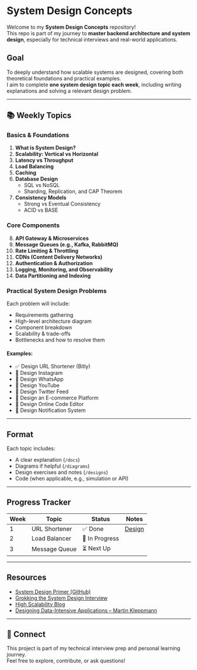 # System Design Concepts

Welcome to my **System Design Concepts** repository!  
This repo is part of my journey to **master backend architecture and system design**, especially for technical interviews and real-world applications.

## Goal

To deeply understand how scalable systems are designed, covering both theoretical foundations and practical examples.  
I aim to complete **one system design topic each week**, including writing explanations and solving a relevant design problem.

---

## 📚 Weekly Topics

### Basics & Foundations
1. **What is System Design?**
2. **Scalability: Vertical vs Horizontal**
3. **Latency vs Throughput**
4. **Load Balancing**
5. **Caching**
6. **Database Design**
   - SQL vs NoSQL
   - Sharding, Replication, and CAP Theorem
7. **Consistency Models**
   - Strong vs Eventual Consistency
   - ACID vs BASE

### Core Components
8. **API Gateway & Microservices**
9. **Message Queues (e.g., Kafka, RabbitMQ)**
10. **Rate Limiting & Throttling**
11. **CDNs (Content Delivery Networks)**
12. **Authentication & Authorization**
13. **Logging, Monitoring, and Observability**
14. **Data Partitioning and Indexing**

### Practical System Design Problems
Each problem will include:
- Requirements gathering
- High-level architecture diagram
- Component breakdown
- Scalability & trade-offs
- Bottlenecks and how to resolve them

#### Examples:
- ✅ Design URL Shortener (Bitly)
- 🔄 Design Instagram
- 🔄 Design WhatsApp
- 🔄 Design YouTube
- 🔄 Design Twitter Feed
- 🔄 Design an E-commerce Platform
- 🔄 Design Online Code Editor
- 🔄 Design Notification System

---

## Format

Each topic includes:
- A clear explanation (`/docs`)
- Diagrams if helpful (`/diagrams`)
- Design exercises and notes (`/designs`)
- Code (when applicable, e.g., simulation or API)

---

## Progress Tracker

| Week | Topic | Status | Notes |
|------|-------|--------|-------|
| 1 | URL Shortener | ✅ Done | [Design](./designs/url-shortener.md) |
| 2 | Load Balancer | 🔄 In Progress | |
| 3 | Message Queue | ⏳ Next Up | |

---

## Resources

- [System Design Primer (GitHub)](https://github.com/donnemartin/system-design-primer)
- [Grokking the System Design Interview](https://www.educative.io/courses/grokking-the-system-design-interview)
- [High Scalability Blog](http://highscalability.com/)
- [Designing Data-Intensive Applications – Martin Kleppmann](https://dataintensive.net/)

---

## 🔗 Connect

This project is part of my technical interview prep and personal learning journey.  
Feel free to explore, contribute, or ask questions!

